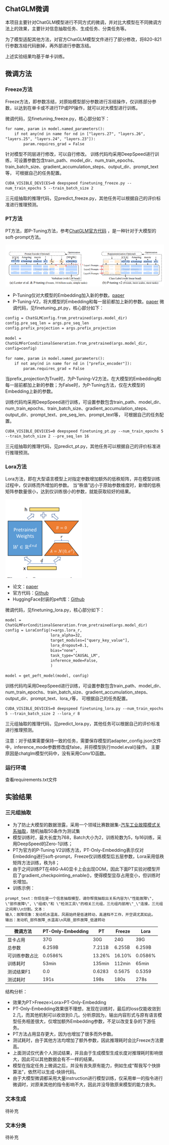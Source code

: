 
## ChatGLM微调
本项目主要针对ChatGLM模型进行不同方式的微调，并对比大模型在不同微调方法上的效果，主要针对信息抽取任务、生成任务、分类任务等。

为了模型适配其他方法，对官方ChatGLM模型文件进行了部分修改，将820-821行参数冻结代码删掉，再外部进行参数冻结。

上述实验结果均基于单卡训练。
## 微调方法
### Freeze方法
Freeze方法，即参数冻结，对原始模型部分参数进行冻结操作，仅训练部分参数，以达到在单卡或不进行TP或PP操作，就可以对大模型进行训练。

微调代码，见finetuning_freeze.py，核心部分如下：
```python3
for name, param in model.named_parameters():
    if not any(nd in name for nd in ["layers.27", "layers.26", "layers.25", "layers.24", "layers.23"]):
        param.requires_grad = False
```
针对模型不同层进行修改，可以自行修改。
训练代码均采用DeepSpeed进行训练，可设置参数包含train_path、model_dir、num_train_epochs、train_batch_size、gradient_accumulation_steps、output_dir、prompt_text等，
可根据自己的任务配置。
```
CUDA_VISIBLE_DEVICES=0 deepspeed finetuning_freeze.py --num_train_epochs 5 --train_batch_size 2
```
三元组抽取的推理代码，见predict_freeze.py，其他任务可以根据自己的评价标准进行推理预测。

### PT方法
PT方法，即P-Tuning方法，参考[ChatGLM官方代码](https://github.com/THUDM/ChatGLM-6B/blob/main/ptuning/README.md) ，是一种针对于大模型的soft-prompt方法。

![](images/PT.png)
- P-Tuning仅对大模型的Embedding加入新的参数。[paper](https://arxiv.org/abs/2103.10385)
- P-Tuning-V2，将大模型的Embedding和每一层前都加上新的参数。[paper](https://arxiv.org/abs/2110.07602)
微调代码，见finetuning_pt.py，核心部分如下：
```python3
config = ChatGLMConfig.from_pretrained(args.model_dir)
config.pre_seq_len = args.pre_seq_len
config.prefix_projection = args.prefix_projection

model = ChatGLMForConditionalGeneration.from_pretrained(args.model_dir, config=config)

for name, param in model.named_parameters():
    if not any(nd in name for nd in ["prefix_encoder"]):
        param.requires_grad = False
```
当prefix_projection为True时，为P-Tuning-V2方法，在大模型的Embedding和每一层前都加上新的参数；为False时，为P-Tuning方法，仅在大模型的Embedding上新的参数。

训练代码均采用DeepSpeed进行训练，可设置参数包含train_path、model_dir、num_train_epochs、train_batch_size、gradient_accumulation_steps、output_dir、prompt_text、pre_seq_len、prompt_text等，
可根据自己的任务配置。
```
CUDA_VISIBLE_DEVICES=0 deepspeed finetuning_pt.py --num_train_epochs 5 --train_batch_size 2 --pre_seq_len 16
```
三元组抽取的推理代码，见predict_pt.py，其他任务可以根据自己的评价标准进行推理预测。

### Lora方法
Lora方法，即在大型语言模型上对指定参数增加额外的低秩矩阵，并在模型训练过程中，仅训练而外增加的参数。
当“秩值”远小于原始参数维度时，新增的低秩矩阵参数量很小，达到仅训练很小的参数，就能获取较好的结果。

![](images/Lora.png)
- 论文：[paper](https://arxiv.org/abs/2106.09685)
- 官方代码：[Github](https://github.com/microsoft/LoRA)
- HuggingFace封装的peft库：[Github](https://github.com/huggingface/peft)

微调代码，见finetuning_lora.py，核心部分如下：
```python3
model = ChatGLMForConditionalGeneration.from_pretrained(args.model_dir)
config = LoraConfig(r=args.lora_r,
                    lora_alpha=32,
                    target_modules=["query_key_value"],
                    lora_dropout=0.1,
                    bias="none",
                    task_type="CAUSAL_LM",
                    inference_mode=False,
                    )

model = get_peft_model(model, config)
```
训练代码均采用DeepSpeed进行训练，可设置参数包含train_path、model_dir、num_train_epochs、train_batch_size、gradient_accumulation_steps、output_dir、prompt_text、lora_r等，
可根据自己的任务配置。
```
CUDA_VISIBLE_DEVICES=0 deepspeed finetuning_lora.py --num_train_epochs 5 --train_batch_size 2 --lora_r 8
```
三元组抽取的推理代码，见predict_lora.py，其他任务可以根据自己的评价标准进行推理预测。

注意：对于结果需要保持一致的任务，需要保存模型的adapter_config.json文件中，inference_mode参数修改成false，并将模型执行model.eval()操作。
主要原因是chatglm模型代码中，没有采用Conv1D函数。

### 运行环境
查看requirements.txt文件

## 实验结果
### 三元组抽取
- 为了防止大模型的数据泄露，采用一个领域比赛数据集-[汽车工业故障模式关系抽取](https://www.datafountain.cn/competitions/584)，随机抽取50条作为测试集
- 模型训练时，最大长度为768，Batch大小为2，训练轮数为5，fp16训练，采用DeepSpeed的Zero-1训练；
- PT为官方的P-Tuning V2训练方法，PT-Only-Embedding表示仅对Embedding进行soft-prompt，Freeze仅训练模型后五层参数，Lora采用低秩矩阵方法训练，秩为8；
- 由于之间训练PT在48G-A40显卡上会出现OOM，因此下面PT实验对模型开启了gradient_checkpointing_enable()，使得模型显存占用变小，但训练时长增加。
- 训练示例：
```
prompt_text：你现在是一个信息抽取模型，请你帮我抽取出关系内容为\"性能故障\", \"部件故障\", \"组成\"和 \"检测工具\"的相关三元组，三元组内部用\"_\"连接，三元组之间用\\n分割。文本：
输入：故障现象：发动机水温高，风扇始终是低速转动，高速档不工作，开空调尤其如此。
输出：发动机_部件故障_水温高\n风扇_部件故障_低速转动
```


| 微调方法 |  PT-Only-Embedding |  PT | Freeze |  Lora | 
| ------- | ------ | ------  | ------ | ------ |
| 显卡占用 | 37G | 30G | 24G | 39G |
| 总参数 | 6.259B | 7.211B | 6.255B | 6.259B |
| 可训练参数占比 | 0.0586% | 13.26% | 16.10% | 0.0586% |
| 训练耗时 | 53min | 135min | 112min | 65min |
| 测试结果F1 | 0.0 | 0.6283 | 0.5675 | 0.5359 |
| 测试耗时 | 191s | 198s | 180s | 278s |

结构分析：
- 效果为PT>Freeze>Lora>PT-Only-Embedding
- PT-Only-Embedding效果很不理想，发现在训练时，最后的loss仅能收敛到2.几，而其他机制可以收敛到0.几。分析原因为，输出内容形式与原有语言模型任务相差很大，仅增加额外Embedding参数，不足以改变复杂的下游任务。
- PT方法占用显存更大，因为也增加了很多而外参数。
- 测试耗时，由于其他方法均增加了额外参数，因此推理耗时会比Freeze方法要高。
- 上面测试仅代表个人测试结果，并且由于生成模型生成长度对推理耗时影响很大，因此可以其他数据会有不一样的结果。
- 模型在指定任务上微调之后，并没有丧失原有能力，例如生成“帮我写个快排算法”，依然可以生成-快排代码。
- 由于大模型微调都采用大量instruction进行模型训练，仅采用单一的指令进行微调时，对原来其他的指令影响不大，因此并没导致原来模型的能力丧失。

### 文本生成
待补充

### 文本分类
待补充